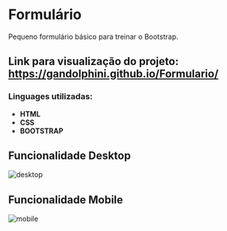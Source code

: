 # Formulário
Pequeno formulário básico para treinar o Bootstrap.

## Link para visualização do projeto: https://gandolphini.github.io/Formulario/
### Linguages utilizadas:

- **HTML**
- **CSS**
- **BOOTSTRAP**



## Funcionalidade Desktop
![desktop](https://github.com/Gandolphini/Formulario/assets/103223523/eb68c0f9-784c-4b14-a4e6-2ebc0fbac9ab)





## Funcionalidade Mobile 
![mobile](https://github.com/Gandolphini/Formulario/assets/103223523/9add891f-c440-43c0-94d3-0e8537f8854e)








